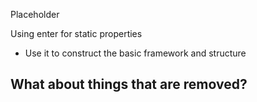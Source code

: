 Placeholder

Using enter for static properties
 * Use it to construct the basic framework and structure


## What about things that are removed?
